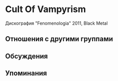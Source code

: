 # Cult Of Vampyrism

Дискография
"Fenomenologia" 2011, Black Metal

## Отношения с другими группами


## Обсуждения


## Упоминания

